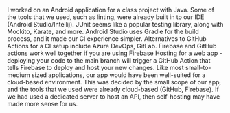 I worked on an Android application for a class project with Java. Some of the tools that we used, such as linting, were already built in to our IDE (Android Studio/Intellij). JUnit seems like a popular testing library, along with Mockito, Karate, and more. Android Studio uses Gradle for the build process, and it made our CI experience simpler.
Alternatives to GitHub Actions for a CI setup include Azure DevOps, GitLab. Firebase and GitHub actions work well together if you are using Firebase Hosting for a web app - deploying your code to the main branch will trigger a GitHub Action that tells Firebase to deploy and host your new changes.
Like most small-to-medium sized applications, our app would have been well-suited for a cloud-based environment. This was decided by the small scope of our app, and the tools that we used were already cloud-based (GitHub, Firebase). If we had used a dedicated server to host an API, then self-hosting may have made more sense for us.
